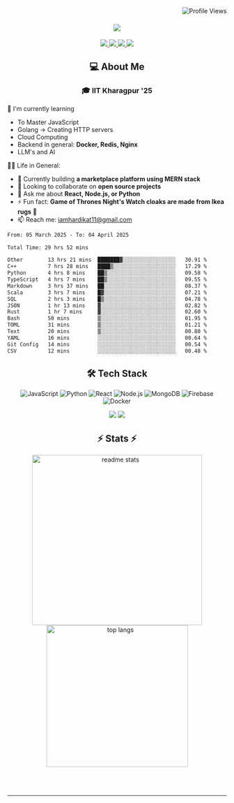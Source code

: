 <img align="right" src="https://komarev.com/ghpvc/?username=hs094&color=blue" alt="Profile Views" />

<h1 align="center">
  <img src="https://readme-typing-svg.herokuapp.com?font=Righteous&size=35&duration=4000&color=2AA889&center=true&vCenter=true&width=500&lines=Hi+There!+👋;I'm+Hardik+Soni+💻;" />
</h1>
<div align="center"> 
  <a href="mailto:iamhardikat11@gmail.com">
    <img src="https://img.shields.io/badge/Gmail-333333?style=for-the-badge&logo=gmail&logoColor=red" />
  </a>
  <a href="https://www.linkedin.com/in/hardik-soni-498271141/" target="_blank">
    <img src="https://img.shields.io/badge/LinkedIn-0077B5?style=for-the-badge&logo=linkedin&logoColor=white" target="_blank" />
  </a>
  <a href="https://hs094-portfolio.netlify.app/" target="_blank">
     <img src="https://img.shields.io/badge/Portfolio-FF5722?style=for-the-badge&logo=todoist&logoColor=white" target="_blank" /> 
  </a>
  <a href="https://www.instagram.com/hardik.s.094/" target="_blank"> 
    <img src="https://img.shields.io/badge/Instagram-E4405F?style=for-the-badge&logo=instagram&logoColor=white)" target="_blank" />
  </a>
</div>

<h2 align="center"> 💻 About Me</h2>
<h3 align="center">🎓 IIT Kharagpur '25</h3>

🌱 I'm currently learning
- To Master JavaScript
- Golang -> Creating HTTP servers
- Cloud Computing
- Backend in general: **Docker, Redis, Nginx**
- LLM's and AI

👍🏻 Life in General:
- 🔭 Currently building **a marketplace platform using MERN stack**
- 👯 Looking to collaborate on **open source projects**
- 💬 Ask me about **React, Node.js, or Python**
- ⚡ Fun fact: **Game of Thrones Night's Watch cloaks are made from Ikea rugs** 🧥
- 📫 Reach me: [iamhardikat11@gmail.com](mailto:iamhardikat11@gmail.com)

<!--START_SECTION:waka-->

```txt
From: 05 March 2025 - To: 04 April 2025

Total Time: 29 hrs 52 mins

Other        13 hrs 21 mins  ███████▓░░░░░░░░░░░░░░░░░   30.91 %
C++          7 hrs 28 mins   ████▒░░░░░░░░░░░░░░░░░░░░   17.29 %
Python       4 hrs 8 mins    ██▒░░░░░░░░░░░░░░░░░░░░░░   09.58 %
TypeScript   4 hrs 7 mins    ██▒░░░░░░░░░░░░░░░░░░░░░░   09.55 %
Markdown     3 hrs 37 mins   ██░░░░░░░░░░░░░░░░░░░░░░░   08.37 %
Scala        3 hrs 7 mins    █▓░░░░░░░░░░░░░░░░░░░░░░░   07.21 %
SQL          2 hrs 3 mins    █▒░░░░░░░░░░░░░░░░░░░░░░░   04.78 %
JSON         1 hr 13 mins    ▓░░░░░░░░░░░░░░░░░░░░░░░░   02.82 %
Rust         1 hr 7 mins     ▓░░░░░░░░░░░░░░░░░░░░░░░░   02.60 %
Bash         50 mins         ▒░░░░░░░░░░░░░░░░░░░░░░░░   01.95 %
TOML         31 mins         ▒░░░░░░░░░░░░░░░░░░░░░░░░   01.21 %
Text         20 mins         ▒░░░░░░░░░░░░░░░░░░░░░░░░   00.80 %
YAML         16 mins         ░░░░░░░░░░░░░░░░░░░░░░░░░   00.64 %
Git Config   14 mins         ░░░░░░░░░░░░░░░░░░░░░░░░░   00.54 %
CSV          12 mins         ░░░░░░░░░░░░░░░░░░░░░░░░░   00.48 %
```

<!--END_SECTION:waka-->

<h2 align="center">🛠 Tech Stack</h2> 

<div align="center">
  
  ![JavaScript](https://img.shields.io/badge/-JavaScript-F7DF1E?style=flat-square&logo=javascript&logoColor=black)
  ![Python](https://img.shields.io/badge/-Python-3776AB?style=flat-square&logo=python&logoColor=white)
  ![React](https://img.shields.io/badge/-React-61DAFB?style=flat-square&logo=react&logoColor=black)
  ![Node.js](https://img.shields.io/badge/-Node.js-339933?style=flat-square&logo=node.js&logoColor=white)
  ![MongoDB](https://img.shields.io/badge/-MongoDB-47A248?style=flat-square&logo=mongodb&logoColor=white)
  ![Firebase](https://img.shields.io/badge/-Firebase-FFCA28?style=flat-square&logo=firebase&logoColor=black)
  ![Docker](https://img.shields.io/badge/-Docker-2496ED?style=flat-square&logo=docker&logoColor=white)
  
  <img src="https://skillicons.dev/icons?i=react,bootstrap,mui,html,css,vscode,github,figma,tailwind,git,r" />
  <img src="https://skillicons.dev/icons?i=nodejs,python,javascript,typescript,express,firebase,mongodb,c,java,nextjs,mysql,flask" /><br>
</div>

<h2 align="center">⚡ Stats ⚡</h2>

<div align="center">
  <img width=390 src="https://github-readme-stats-salesp07.vercel.app/api?username=hs094&count_private=true&show_icons=true&theme=react&rank_icon=github&border_radius=10" alt="readme stats" />
  <br/>
  <img width=325 align="center" src="https://github-readme-stats-salesp07.vercel.app/api/top-langs/?username=hs094&hide=HTML&langs_count=8&layout=compact&theme=react&border_radius=10&size_weight=0.5&count_weight=0.5&exclude_repo=github-readme-stats" alt="top langs" />
</div>
<br>
<br/><br/>
<hr/>
<br/>
